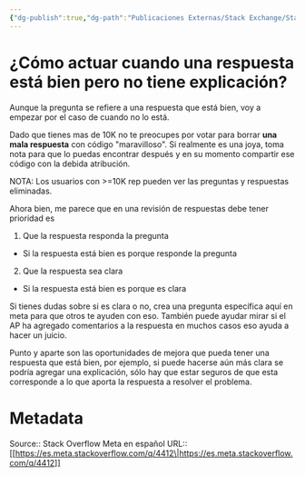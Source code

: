 ```yaml
---
{"dg-publish":true,"dg-path":"Publicaciones Externas/Stack Exchange/Stack Overflow en español/Stack Overflow en español Meta/es.meta.stackoverflow.com-4412.md","permalink":"/publicaciones-externas/stack-exchange/stack-overflow-en-espanol/stack-overflow-en-espanol-meta/es-meta-stackoverflow-com-4412/","title":"¿Cómo actuar cuando una respuesta está bien pero no tiene explicación?","hide":true,"noteIcon":"default","created":"2024-04-03T12:49:10.631-06:00","updated":"2024-04-05T16:44:04.340-06:00"}
---
```


# ¿Cómo actuar cuando una respuesta está bien pero no tiene explicación?

Aunque la pregunta se refiere a una respuesta que está bien, voy a empezar por el caso de cuando no lo está.

Dado que tienes mas de 10K no te preocupes por votar para borrar **una mala respuesta** con código "maravilloso". Si realmente es una joya, toma nota para que lo puedas encontrar después y en su momento compartir ese código con la debida atribución.

NOTA: Los usuarios con >=10K rep pueden ver las preguntas y respuestas eliminadas.

Ahora bien, me parece que en una revisión de respuestas debe tener prioridad es 

1. Que la respuesta responda la pregunta
  - Si la respuesta está bien es porque responde la pregunta
2. Que la respuesta sea clara
  - Si la respuesta está bien es porque es clara

Si tienes dudas sobre si es clara o no, crea una pregunta específica aquí en meta para que otros te ayuden con eso. También puede ayudar mirar si el AP ha agregado comentarios a la respuesta en muchos casos eso ayuda a hacer un juicio.

Punto y aparte son las oportunidades de mejora que pueda tener una respuesta que está bien, por ejemplo, si puede hacerse aún más clara se podría agregar una explicación, sólo hay que estar seguros de que esta corresponde a lo que aporta la respuesta a resolver el problema.

# Metadata
Source:: Stack Overflow Meta en español
URL:: [[https://es.meta.stackoverflow.com/q/4412\|https://es.meta.stackoverflow.com/q/4412]]

